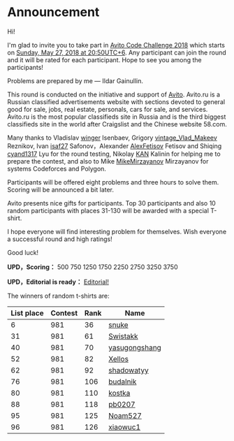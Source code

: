 # Announcement

Hi!

I'm glad to invite you to take part in [Avito Code Challenge 2018](https://codeforces.com/contest/981 "Avito Code Challenge 2018") which starts on [Sunday, May 27, 2018 at 20:50UTC+6](https://codeforces.com/https://www.timeanddate.com/worldclock/fixedtime.html?day=27&month=5&year=2018&hour=17&min=50&sec=0&p1=166). Any participant can join the round and it will be rated for each participant. Hope to see you among the participants!

Problems are prepared by me — Ildar Gainullin.

This round is conducted on the initiative and support of [Avito](https://codeforces.com/https://www.avito.ru/). Avito.ru is a Russian classified advertisements website with sections devoted to general good for sale, jobs, real estate, personals, cars for sale, and services. Avito.ru is the most popular classifieds site in Russia and is the third biggest classifieds site in the world after Craigslist and the Chinese website 58.com.

Many thanks to Vladislav [winger](https://codeforces.com/profile/winger "International Grandmaster winger") Isenbaev, Grigory [vintage_Vlad_Makeev](https://codeforces.com/profile/vintage_Vlad_Makeev "International Grandmaster vintage_Vlad_Makeev") Reznikov, Ivan [isaf27](https://codeforces.com/profile/isaf27 "International Master isaf27") Safonov，Alexander [AlexFetisov](https://codeforces.com/profile/AlexFetisov "Master AlexFetisov") Fetisov and Shiqing [cyand1317](https://codeforces.com/profile/cyand1317 "Grandmaster cyand1317") Lyu for the round testing, Nikolay [KAN](https://codeforces.com/profile/KAN "Grandmaster KAN") Kalinin for helping me to prepare the contest, and also to Mike [MikeMirzayanov](https://codeforces.com/profile/MikeMirzayanov "Headquarters, MikeMirzayanov") Mirzayanov for systems Codeforces and Polygon.

Participants will be offered eight problems and three hours to solve them. Scoring will be announced a bit later.

Avito presents nice gifts for participants. Top 30 participants and also 10 random participants with places 31-130 will be awarded with a special T-shirt.

I hope everyone will find interesting problem for themselves. Wish everyone a successful round and high ratings!

Good luck!

**UPD，Scoring：** 500 750 1250 1750 2250 2750 3250 3750

**UPD，Editorial is ready：** [Editorial!](//codeforces.comTutorial_2_(en).md)

The winners of random t-shirts are:

 

| List place | Contest | Rank | Name |
| --- | --- | --- | --- |
| 6 | 981 | 36 | [snuke](https://codeforces.com/profile/snuke "International Grandmaster snuke") |
| 31 | 981 | 61 | [Swistakk](https://codeforces.com/profile/Swistakk "International Grandmaster Swistakk") |
| 40 | 981 | 70 | [yasugongshang](https://codeforces.com/profile/yasugongshang "Grandmaster yasugongshang") |
| 52 | 981 | 82 | [Xellos](https://codeforces.com/profile/Xellos "International Master Xellos") |
| 62 | 981 | 92 | [shadowatyy](https://codeforces.com/profile/shadowatyy "International Master shadowatyy") |
| 76 | 981 | 106 | [budalnik](https://codeforces.com/profile/budalnik "Grandmaster budalnik") |
| 80 | 981 | 110 | [kostka](https://codeforces.com/profile/kostka "International Master kostka") |
| 88 | 981 | 118 | [pb0207](https://codeforces.com/profile/pb0207 "Master pb0207") |
| 95 | 981 | 125 | [Noam527](https://codeforces.com/profile/Noam527 "Master Noam527") |
| 96 | 981 | 126 | [xiaowuc1](https://codeforces.com/profile/xiaowuc1 "Master xiaowuc1") |

